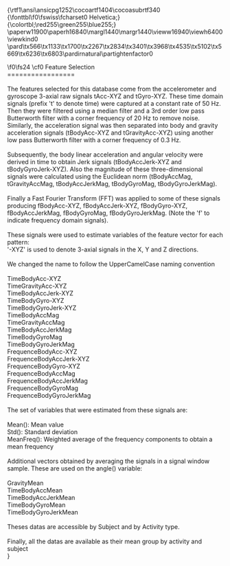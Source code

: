 {\rtf1\ansi\ansicpg1252\cocoartf1404\cocoasubrtf340
{\fonttbl\f0\fswiss\fcharset0 Helvetica;}
{\colortbl;\red255\green255\blue255;}
\paperw11900\paperh16840\margl1440\margr1440\vieww16940\viewh6400\viewkind0
\pard\tx566\tx1133\tx1700\tx2267\tx2834\tx3401\tx3968\tx4535\tx5102\tx5669\tx6236\tx6803\pardirnatural\partightenfactor0

\f0\fs24 \cf0 Feature Selection \
=================\
\
The features selected for this database come from the accelerometer and gyroscope 3-axial raw signals tAcc-XYZ and tGyro-XYZ. These time domain signals (prefix 't' to denote time) were captured at a constant rate of 50 Hz. Then they were filtered using a median filter and a 3rd order low pass Butterworth filter with a corner frequency of 20 Hz to remove noise. Similarly, the acceleration signal was then separated into body and gravity acceleration signals (tBodyAcc-XYZ and tGravityAcc-XYZ) using another low pass Butterworth filter with a corner frequency of 0.3 Hz. \
\
Subsequently, the body linear acceleration and angular velocity were derived in time to obtain Jerk signals (tBodyAccJerk-XYZ and tBodyGyroJerk-XYZ). Also the magnitude of these three-dimensional signals were calculated using the Euclidean norm (tBodyAccMag, tGravityAccMag, tBodyAccJerkMag, tBodyGyroMag, tBodyGyroJerkMag). \
\
Finally a Fast Fourier Transform (FFT) was applied to some of these signals producing fBodyAcc-XYZ, fBodyAccJerk-XYZ, fBodyGyro-XYZ, fBodyAccJerkMag, fBodyGyroMag, fBodyGyroJerkMag. (Note the 'f' to indicate frequency domain signals). \
\
These signals were used to estimate variables of the feature vector for each pattern:  \
'-XYZ' is used to denote 3-axial signals in the X, Y and Z directions.\
\
We changed the name to follow the UpperCamelCase naming convention\
\
TimeBodyAcc-XYZ\
TimeGravityAcc-XYZ\
TimeBodyAccJerk-XYZ\
TimeBodyGyro-XYZ\
TimeBodyGyroJerk-XYZ\
TimeBodyAccMag\
TimeGravityAccMag\
TimeBodyAccJerkMag\
TimeBodyGyroMag\
TimeBodyGyroJerkMag\
FrequenceBodyAcc-XYZ\
FrequenceBodyAccJerk-XYZ\
FrequenceBodyGyro-XYZ\
FrequenceBodyAccMag\
FrequenceBodyAccJerkMag\
FrequenceBodyGyroMag\
FrequenceBodyGyroJerkMag\
\
The set of variables that were estimated from these signals are: \
\
Mean(): Mean value\
Std(): Standard deviation\
MeanFreq(): Weighted average of the frequency components to obtain a mean frequency\
\
Additional vectors obtained by averaging the signals in a signal window sample. These are used on the angle() variable:\
\
GravityMean\
TimeBodyAccMean\
TimeBodyAccJerkMean\
TimeBodyGyroMean\
TimeBodyGyroJerkMean\
\
Theses datas are accessible by Subject and by Activity type.\
\
Finally, all the datas are available as their mean group by activity and subject\
}